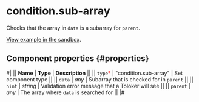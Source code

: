 # condition.sub-array

Checks that the array in `data` is a subarray for `parent`.

[View example in the sandbox](https://clck.ru/asSD9).

## Component properties {#properties}

#|
|| **Name** | **Type** | **Description** ||
|| `type`<span style="color: red">\*</span> | "condition.sub-array" | Set component type ||
|| `data` | _any_ | Subarray that is checked for in `parent` ||
|| `hint` | _string_ | Validation error message that a Toloker will see ||
|| `parent` | _any_ | The array where `data` is searched for ||
|#

